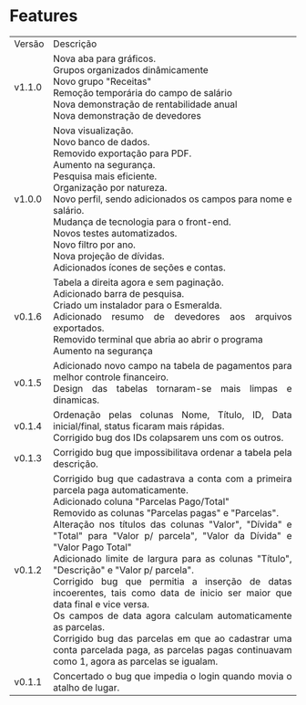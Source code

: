 # Features
 <table style="max-width: 600px; text-align: justify;">
  <tr>
    <td> Versão </td>
    <td> Descrição </td>
  </tr>
  <tr>
   <td> v1.1.0</td>
   <td>
        Nova aba para gráficos.<br>
        Grupos organizados dinâmicamente<br>
        Novo grupo "Receitas"<br>
        Remoção temporária do campo de salário<br>
        Nova demonstração de rentabilidade anual<br>
        Nova demonstração de devedores<br>        
   </td>
  </tr>
  <tr>
   <td> v1.0.0</td>
   <td>
        Nova visualização.
        <br>
        Novo banco de dados.
        <br>
        Removido exportação para PDF.
        <br>
        Aumento na segurança.
        <br>
        Pesquisa mais eficiente.
        <br>
        Organização por natureza.
        <br>
        Novo perfil, sendo adicionados os campos para nome e salário.
        <br>
        Mudança de tecnologia para o front-end.
        <br>
        Novos testes automatizados.
        <br>
        Novo filtro por ano.
        <br>
        Nova projeção de dívidas.
        <br>
        Adicionados ícones de seções e contas.
   </td>
  </tr>
  <tr> 
   <td> v0.1.6</td>
    <td>
        Tabela a direita agora e sem paginação.
        <br>
        Adicionado barra de pesquisa.
        <br>
        Criado um instalador para o Esmeralda.
        <br>
        Adicionado resumo de devedores aos arquivos exportados.
        <br>
        Removido terminal que abria ao abrir o programa
        <br>
        Aumento na segurança
        <br>
    </td>
  </tr>
  <tr> 
   <td> v0.1.5 </td>
    <td>
        Adicionado novo campo na tabela de pagamentos para melhor controle financeiro.
        <br>
        Design das tabelas tornaram-se mais limpas e dinamicas.
        <br>
    </td>
  </tr>
  <tr>
    <td> v0.1.4 </td>
    <td>
        Ordenação pelas colunas Nome, Título, ID, Data inicial/final, status ficaram mais rápidas.
        <br>
        Corrigido bug dos IDs colapsarem uns com os outros.
        <br>
    </td>
  </tr>
  <tr> 
    <td> v0.1.3 </td>
    <td>
        Corrigido bug que impossibilitava ordenar a tabela pela descrição.
        <br>
    </td>
  <tr>
  <tr> 
    <td> v0.1.2 </td>
    <td>
        Corrigido bug que cadastrava a conta com a primeira parcela paga automaticamente.
        <br>
        Adicionado coluna "Parcelas Pago/Total" 
        <br>
        Removido as colunas "Parcelas pagas" e "Parcelas". 
        <br>
        Alteração nos títulos das colunas "Valor", "Dívida" e "Total" para "Valor p/ parcela",
        "Valor da Dívida" e "Valor Pago Total"
        <br>
        Adicionado limite de largura para as colunas "Título", "Descrição" e "Valor p/ parcela".
        <br> 
        Corrigido bug que permitia a inserção de datas incoerentes, tais
        como data de inicio ser maior que data final e vice versa.
        <br>
        Os campos de data agora calculam automaticamente as parcelas.
        <br>
        Corrigido bug das parcelas em que ao cadastrar uma conta parcelada
        paga, as parcelas pagas continuavam como 1, agora as parcelas se igualam.
    </td>
  <tr>
  <tr> 
    <td> v0.1.1 </td>
    <td style="max-width: 20"> 
        Concertado o bug que impedia o login quando movia o atalho de lugar.
    </td>
  <tr>
 </table>